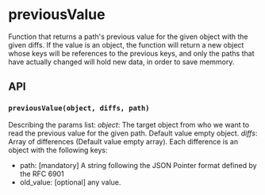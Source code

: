 # previousValue
Function that returns a path's previous value for the given object with the given diffs.
If the value is an object, the function will return a new object whose keys will be references to the
previous keys, and only the paths that have actually changed will hold new data, in order to save memmory.

## API
### `previousValue(object, diffs, path)`
Describing the params list:
*object*: The target object from who we want to read the previous value for the given path. Default value empty object.
*diffs*: Array of differences (Default value empty array). Each difference is an object with the following keys:
- path: [mandatory] A string following the JSON Pointer format defined by the RFC 6901
- old_value: [optional] any value.
